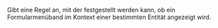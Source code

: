 Gibt eine Regel an, mit der festgestellt werden kann, ob ein Formularmenüband im Kontext einer bestimmten Entität angezeigt wird.